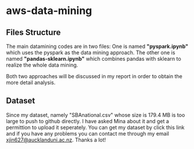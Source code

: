 # aws-data-mining

## Files Structure

The main datamining codes are in two files: One is named **"pyspark.ipynb"** which uses the pyspark as the data mining approach.
The other one is named **"pandas-sklearn.ipynb"** which combines pandas with sklearn to realize the whole data mining.

Both two approaches will be discussed in my report in order to obtain the more detail analysis.

## Dataset

Since my dataset, namely "SBAnational.csv" whose size is 179.4 MB is too large to push to github directly. I have asked Mina about it and get a permittion to upload it seperately. You can get my dataset by click this link and if you have any problems you can contact me through my email xjin627@aucklanduni.ac.nz. Thanks a lot! 

